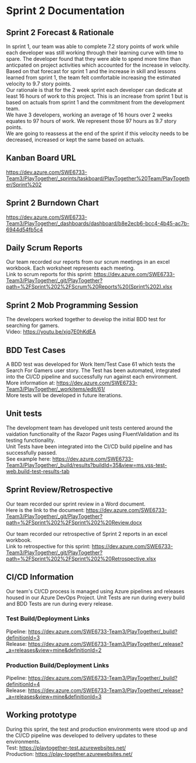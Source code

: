 # Sprint 2 Documentation

## Sprint 2 Forecast & Rationale
In sprint 1, our team was able to complete 7.2 story points of work while each developer was still working through their learning curve with time to spare. The developer found that they were able to spend more time than anticpated on project activities which accounted for the increase in velocity.  
Based on that forecast for sprint 1 and the increase in skill and lessons learned from sprint 1, the team felt comfortable increasing the estimated velocity to 9.7 story points.  
Our rationale is that for the 2 week sprint each developer can dedicate at least 16 hours of work to this project. This is an increase from sprint 1 but is based on actuals from sprint 1 and the commitment from the development team.  
We have 3 developers, working an average of 16 hours over 2 weeks equates to 97 hours of work. We represent those 97 hours as 9.7 story points.  
We are going to reassess at the end of the sprint if this velocity needs to be decreased, increased or kept the same based on actuals.

## Kanban Board URL
https://dev.azure.com/SWE6733-Team3/PlayTogether/_sprints/taskboard/PlayTogether%20Team/PlayTogether/Sprint%202

## Sprint 2 Burndown Chart
https://dev.azure.com/SWE6733-Team3/PlayTogether/_dashboards/dashboard/b8e2ecb6-bcc4-4b45-ac7b-6944d54fb5c4

## Daily Scrum Reports
Our team recorded our reports from our scrum meetings in an excel workbook. Each worksheet represents each meeting.  
Link to scrum reports for this sprint: https://dev.azure.com/SWE6733-Team3/PlayTogether/_git/PlayTogether?path=%2FSprint%202%2FScrum%20Reports%20(Sprint%202).xlsx

## Sprint 2 Mob Programming Session
The developers worked together to develop the initial BDD test for searching for gamers.  
Video: https://youtu.be/xjq7E0hKdEA

## BDD Test Cases
A BDD test was developed for Work Item/Test Case 61 which tests the Search For Gamers user story. The Test has been automated, integrated into the CI/CD pipeline and successfully run against each environment.  
More information at: https://dev.azure.com/SWE6733-Team3/PlayTogether/_workitems/edit/61/  
More tests will be developed in future iterations.

## Unit tests
The development team has developed unit tests centered around the vaidation functionality of the Razor Pages using FluentValidation and its testing functionality.  
Unit Tests have been integrated into the CI/CD build pipeline and has successfully passed.  
See example here: https://dev.azure.com/SWE6733-Team3/PlayTogether/_build/results?buildId=35&view=ms.vss-test-web.build-test-results-tab

## Sprint Review/Retrospective
Our team recorded our sprint review in a Word document.  
Here is the link to the document: https://dev.azure.com/SWE6733-Team3/PlayTogether/_git/PlayTogether?path=%2FSprint%202%2FSprint%202%20Review.docx
  
Our team recorded our retrospective of Sprint 2 reports in an excel workbook.  
Link to retrospective for this sprint: https://dev.azure.com/SWE6733-Team3/PlayTogether/_git/PlayTogether?path=%2FSprint%202%2FSprint%202%20Retrospective.xlsx

## CI/CD Information
Our team's CI/CD process is managed using Azure pipelines and releases housed in our Azure DevOps Project. Unit Tests are run during every build and BDD Tests are run during every release.

### Test Build/Deployment Links
Pipeline: https://dev.azure.com/SWE6733-Team3/PlayTogether/_build?definitionId=3  
Release: https://dev.azure.com/SWE6733-Team3/PlayTogether/_release?_a=releases&view=mine&definitionId=2  

### Production Build/Deployment Links
Pipeline: https://dev.azure.com/SWE6733-Team3/PlayTogether/_build?definitionId=4  
Release: https://dev.azure.com/SWE6733-Team3/PlayTogether/_release?_a=releases&view=mine&definitionId=3

## Working prototype
During this sprint, the test and production environments were stood up and the CI/CD pipeline was developed to delivery updates to these environments.  
Test: https://playtogether-test.azurewebsites.net/  
Production: https://play-together.azurewebsites.net/